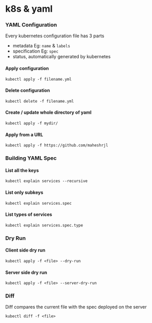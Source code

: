 # k8s & yaml

### YAML Configuration

Every kubernetes configuration file has 3 parts

* metadata Eg: `name` & `labels`
* specification Eg: `spec`
* status, automatically generated by kubernetes

#### Apply configuration

```
kubectl apply -f filename.yml
```

#### Delete configuration

```
kubectl delete -f filename.yml
```

#### Create / update whole directory of yaml

```
kubectl apply -f mydir/
```

#### Apply from a URL

```
kubectl apply -f https://github.com/maheshrjl
```

### Building YAML Spec

#### List all the keys&#x20;

```
kubectl explain services --recursive
```

#### List only subkeys

```
kubectl explain services.spec
```

#### List types of services

```
kubectl explain services.spec.type
```

### Dry Run

#### Client side dry run

```
kubectl apply -f <file> --dry-run
```

#### Server side dry run

```
kubectl apply -f <file> --server-dry-run
```

### Diff

Diff compares the current file with the spec deployed on the server

```
kubectl diff -f <file>
```
